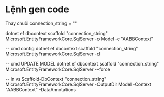 # Lệnh gen code

Thay chuỗi connection_string = ""

dotnet ef dbcontext scaffold "connection_string" Microsoft.EntityFrameworkCore.SqlServer -o Model -c "AABBContext"

-- cmd config
dotnet ef dbcontext scaffold "connection_string" Microsoft.EntityFrameworkCore.SqlServer -d 

-- cmd UPDATE MODEL 
dotnet ef dbcontext scaffold "connection_string" Microsoft.EntityFrameworkCore.SqlServer --force

-- in vs
Scaffold-DbContext "connection_string" Microsoft.EntityFrameworkCore.SqlServer -OutputDir Model -Context "AABBContext" -DataAnnotations